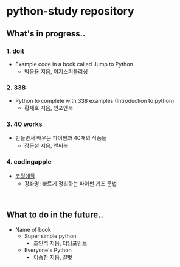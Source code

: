 # python-study repository

## What's in progress..


### 1. doit
- Example code in a book called Jump to Python
  - 박응용 지음, 이지스퍼블리싱

### 2. 338
- Python to complete with 338 examples (Introduction to python)
  - 황재호 지음, 인포앤북

### 3. 40 works
- 만들면서 배우는 파이썬과 40개의 작품들
  - 장문철 지음, 앤써북

### 4. codingapple
- [코딩애플](https://codingapple.com/)
  - 강좌명: 빠르게 정리하는 파이썬 기초 문법

<br>

## What to do in the future..
- Name of book
  - Super simple python
    - 조인석 지음, 터닝포인트 
  - Everyone's Python
    - 이승찬 지음, 길벗
